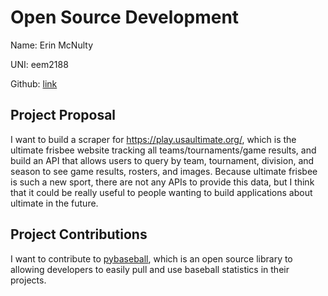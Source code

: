 # Open Source Development

Name: Erin McNulty

UNI: eem2188

Github: [link](https://github.com/erin2722)


## Project Proposal
I want to build a scraper for https://play.usaultimate.org/, which is the ultimate frisbee website tracking all teams/tournaments/game results, and 
build an API that allows users to query by team, tournament, division, and season to see game results, rosters, and images. Because ultimate frisbee 
is such a new sport, there are not any APIs to provide this data, but I think that it could be really useful to people wanting to build applications 
about ultimate in the future.

## Project Contributions
I want to contribute to [pybaseball](https://github.com/jldbc/pybaseball), which is an open source library to allowing developers to easily pull and use
baseball statistics in their projects.
